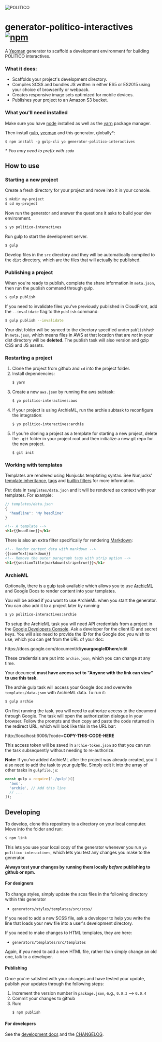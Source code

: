 ![POLITICO](https://rawgithub.com/The-Politico/src/master/images/logo/badge.png)

# generator-politico-interactives [![npm](https://img.shields.io/npm/v/generator-politico-interactives.svg)](https://www.npmjs.com/package/generator-politico-interactives)

A [Yeoman](http://yeoman.io) generator to scaffold a development environment for building POLITICO interactives.

### What it does:

- Scaffolds your project's development directory.
- Compiles SCSS and bundles JS written in either ES5 or ES2015 using your choice of browserify or webpack.
- Creates responsive image sets optimized for mobile devices.
- Publishes your project to an Amazon S3 bucket.

### What you'll need installed

Make sure you have [node](https://docs.npmjs.com/getting-started/installing-node) installed as well as the [yarn](https://yarnpkg.com/en/docs/install) package manager.

Then install [gulp](http://gulpjs.com/), [yeoman](http://yeoman.io/) and this generator, globally*:
```
$ npm install -g gulp-cli yo generator-politico-interactives
```
_\* You may need to prefix with `sudo`_


## How to use

### Starting a new project

Create a fresh directory for your project and move into it in your console.

```bash
$ mkdir my-project
$ cd my-project
```

Now run the generator and answer the questions it asks to build your dev environment.

```bash
$ yo politico-interactives
```

Run gulp to start the development server.

```bash
$ gulp
```

Develop files in the `src` directory and they will be automatically compiled to the `dist` directory, which are the files that will actually be published.

### Publishing a project

When you're ready to publish, complete the share information in `meta.json`, then run the publish command through gulp.

```bash
$ gulp publish
```

If you need to invalidate files you've previously published in CloudFront, add the `--invalidate` flag to the `publish` command:

```bash
$ gulp publish --invalidate
```

Your dist folder will be synced to the directory specified under `publishPath` in `meta.json`, which means files in AWS at that location that are _not_ in your dist directory will be **deleted**. The publish task will also version and gzip CSS and JS assets.

### Restarting a project

1. Clone the project from github and `cd` into the project folder.
2. Install dependencies:
    ```bash
    $ yarn
    ```
3. Create a new `aws.json` by running the aws subtask:
    ```bash
    $ yo politico-interactives:aws
    ```
4. If your project is using ArchieML, run the archie subtask to reconfigure the integration:
    ```bash
    $ yo politico-interactives:archie
    ```
5. If you're cloning a project as a template for starting a new project, delete the `.git` folder in your project root and then initialize a new git repo for the new project.
    ```base
    $ git init
    ```

### Working with templates

Templates are rendered using Nunjucks templating syntax. See Nunjucks' [template inheritance](https://mozilla.github.io/nunjucks/templating.html#template-inheritance), [tags](https://mozilla.github.io/nunjucks/templating.html#tags) and [builtin filters](https://mozilla.github.io/nunjucks/templating.html#builtin-filters) for more information.

Put data in `templates/data.json` and it will be rendered as context with your templates. For example:

```javascript
// templates/data.json
{
  "headline": "My headline"
}
```

```html
<!-- A template -->
<h1>{{headline}}</h1>
```

There is also an extra filter specifically for rendering [Markdown](https://github.com/adam-p/markdown-here/wiki/Markdown-Cheatsheet):

```html
<!-- Render context data with markdown -->
{{someText|markdown}}
<!-- Remove the outer paragraph tags with strip option -->
<h1>{{sectionTitle|markdown(strip=true)}}</h1>
```

### ArchieML

Optionally, there is a gulp task available which allows you to use [ArchieML](http://archieml.org/#demo) and Google Docs to render content into your templates.

You will be asked if you want to use ArchieML when you start the generator. You can also add it to a project later by running:

```bash
$ yo politico-interactives:archie
```

To setup the ArchieML task you will need API credentials from a project in the [Google Developers Console](https://console.developers.google.com). Ask a developer for the client ID and secret keys. You will also need to provide the ID for the Google doc you wish to use, which you can get from the URL of your doc:

https<nolink>://docs.google.com/document/d/**yourgoogleIDhere**/edit

These credentials are put into `archie.json`, which you can change at any time.

Your document **must have access set to "Anyone with the link can view" to use this task.**

The archie gulp task will access your Google doc and overwrite `templates/data.json` with ArchieML data. To run it:

```bash
$ gulp archie
```

On first running the task, you will need to authorize access to the document through Google. The task will open the authorization dialogue in your browser. Follow the prompts and then copy and paste the code returned in the redirect URL, which will look like this in the URL bar:

http<nolink>://localhost:6006/?code=**COPY-THIS-CODE-HERE**

This access token will be saved in `archie-token.json` so that you can run the task subsequently without needing to re-authorize.

**Note:** If you've added ArchieML after the project was already created, you'll also need to add the task to your gulpfile. Simply edit it into the array of other tasks in `gulpfile.js`:

```javascript
const gulp = require('./gulp')([
  'aws',
  'archie', // Add this line
  // ...
]);
```

## Developing

To develop, clone this repository to a directory on your local computer. Move into the folder and run:

```bash
$ npm link
```

This lets you use your local copy of the generator whenever you run `yo politico-interactives`, which lets you test any changes you make to the generator.

**Always test your changes by running them locally _before_ publishing to github or npm.**

#### For designers

To change styles, simply update the scss files in the following directory within this generator

- `generators/styles/templates/src/scss/`

If you need to add a new SCSS file, ask a developer to help you write the line that loads your new file into a user's development directory.

If you need to make changes to HTML templates, they are here:

- `generators/templates/src/templates`

Again, if you need to add a new HTML file, rather than simply change an old one, talk to a developer.

#### Publishing

Once you're satisfied with your changes and have tested your update, publish your updates through the following steps:
1. Increment the version number in `package.json`, e.g., `0.0.3` --> `0.0.4`
2. Commit your changes to github
3. Run:
    ```bash
    $ npm publish
    ```


#### For developers

See the [development docs](DEVELOPING.md) and the [CHANGELOG](CHANGELOG.md).
